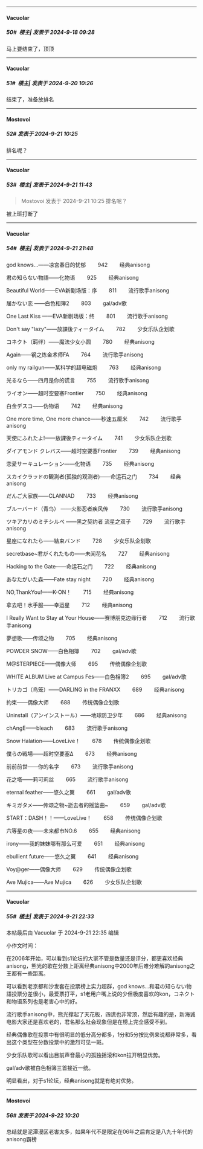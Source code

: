 ﻿
*****

####  Vacuolar  
##### 50#         楼主| 发表于 2024-9-18 09:28

马上要结束了，顶顶


*****

####  Vacuolar  
##### 51#         楼主| 发表于 2024-9-20 10:26

结束了，准备放排名


*****

####  Mostovoi  
##### 52#       发表于 2024-9-21 10:25

排名呢？


*****

####  Vacuolar  
##### 53#         楼主| 发表于 2024-9-21 11:43

<blockquote>Mostovoi 发表于 2024-9-21 10:25
排名呢？</blockquote>
被上班打断了


*****

####  Vacuolar  
##### 54#         楼主| 发表于 2024-9-21 21:48

god knows…——凉宫春日的忧郁        942        经典anisong

君の知らない物語——化物语        925        经典anisong

Beautiful World——EVA新剧场版：序        811        流行歌手anisong

届かない恋 ——白色相簿2        803        gal/adv歌

One Last Kiss ——EVA新剧场版：终        801        流行歌手anisong

Don't say "lazy"——放課後ティータイム        782        少女乐队企划歌

コネクト（羁绊）——魔法少女小圆        780        经典anisong

Again——钢之炼金术师FA        764        流行歌手anisong

only my railgun——某科学的超电磁炮        763        经典anisong

光るなら——四月是你的谎言        755        流行歌手anisong

ライオン——超时空要塞Frontier        750        经典anisong

白金デスコ——伪物语        742        经典anisong

One more time, One more chance——秒速五厘米        742        流行歌手anisong

天使にふれたよ!——放課後ティータイム        741        少女乐队企划歌

ダイアモンド クレバス——超时空要塞Frontier        739        经典anisong

恋愛サーキュレーション——化物语        735        经典anisong

スカイクラッドの観測者(孤独的观测者)——命运石之门        734        经典anisong

だんご大家族——CLANNAD        733        经典anisong

ブルーバード（青鸟） ——火影忍者疾风传        730        流行歌手anisong

ツキアカリのミチシルベ ——黑之契约者 流星之双子        729        流行歌手anisong

星座になれたら——結束バンド        728        少女乐队企划歌

secretbase~君がくれたもの——未闻花名        727        经典anisong

Hacking to the Gate——命运石之门        722        经典anisong

あなたがいた森——Fate stay night        720        经典anisong

NO,ThankYou!——K-ON！        715        经典anisong

拿去吧！水手服——幸运星        712        经典anisong

I Really Want to Stay at Your House——赛博朋克边缘行者        712        流行歌手anisong

夢想歌——传颂之物        705        经典anisong

POWDER SNOW——白色相簿        702        gal/adv歌

M@STERPIECE——偶像大师        695        传统偶像企划歌

WHITE ALBUM Live at Campus Fes——白色相簿2        695        gal/adv歌

トリカゴ（鸟笼）——DARLING in the FRANXX        689        经典anisong

約束——偶像大师        688        传统偶像企划歌

Uninstall（アンインストール）——地球防卫少年        686        经典anisong

chAngE——bleach        683        流行歌手anisong

Snow Halation——LoveLive！        678        传统偶像企划歌

僕らの戦場——超时空要塞Δ        673        经典anisong

前前前世——你的名字        673        流行歌手anisong

花之塔——莉可莉丝        665        流行歌手anisong

eternal feather——悠久之翼        661        gal/adv歌

キミガタメ——传颂之物~逝去者的摇篮曲~        659        gal/adv歌

START：DASH！！——LoveLive！        658        传统偶像企划歌

六等星の夜——未来都市NO.6        655        经典anisong

irony——我的妹妹哪有那么可爱        651        经典anisong

ebullient future——悠久之翼        641        经典anisong

Voy@ger——偶像大师        629        传统偶像企划歌

Ave Mujica——Ave Mujica        626        少女乐队企划歌


*****

####  Vacuolar  
##### 55#         楼主| 发表于 2024-9-21 22:33

 本帖最后由 Vacuolar 于 2024-9-21 22:35 编辑 

小作文时间：

在2006年开始，可以看到s1论坛的大家不管是数量还是评分，都更喜欢经典anisong，熊光的歌在分数上距离经典anisong中2000年后难分难解的anisong之王都有一些距离。

可以看到老京都和沙发套在投票榜上实力超群，god knows…和君の知らない物語投票分差很小，最爱票打平，s1老用户嘴上说的少但极度喜欢的kon，コネクト和物语系列也是老害心中的好。

流行歌手anisong中，熊光撑起了天花板，四谎也非常顶，然后有趣的是，新海诚电影大家还是喜欢老的，君名那么社会现象但是在榜上完全感受不到。

经典偶像歌在投票中有很明显的低分高分都多，1分和5分按比例来说都非常多，看出这个类型在分数投票中的激烈可见一斑。

少女乐队歌可以看出目前声音最小的孤独摇滚和kon拉开明显优势。

gal/adv歌被白色相簿三首接近一统。

明显看出，对于s1论坛，经典anisong就是有绝对优势。


*****

####  Mostovoi  
##### 56#       发表于 2024-9-22 10:20

总结就是泥潭漫区老害太多，如果年代不是限定在06年之后肯定是八九十年代的anisong霸榜

